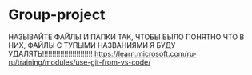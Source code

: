 # Group-project
НАЗЫВАЙТЕ ФАЙЛЫ И ПАПКИ ТАК, ЧТОБЫ БЫЛО ПОНЯТНО ЧТО В НИХ, ФАЙЛЫ С ТУПЫМИ НАЗВАНИЯМИ Я БУДУ УДАЛЯТЬ!!!!!!!!!!!!!!!!!!!!!!!!!
https://learn.microsoft.com/ru-ru/training/modules/use-git-from-vs-code/

